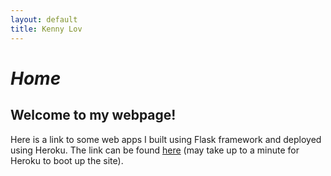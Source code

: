 ```yaml
---
layout: default
title: Kenny Lov
---
```

<style> 
 
 nav ul li:nth-child(1) a{
  position:relative;

background:var(--main-bg-color);
color:var(--main-accent-color);
border-radius:5px;
 font-size:1.15em;
padding-top:5px;
padding-bottom:5px;
padding-left:5px;
padding-right:5px;
}

} 

</style>


<script type="text/javascript">
window.location = "{{ .Site.BaseUrl }}/about"
</script>



# *Home*

## Welcome to my webpage!

Here is a link to some web apps I built using Flask framework and deployed using Heroku. The link can be found <a href = "https://clfkenny.herokuapp.com">here</a> (may take up to a minute for Heroku to boot up the site).

<!-- <br>
<hr>

# *Recent*
-->
